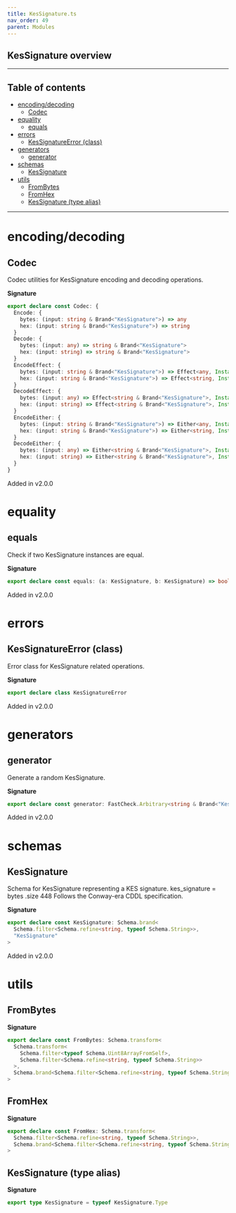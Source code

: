 ```yaml
---
title: KesSignature.ts
nav_order: 49
parent: Modules
---
```


## KesSignature overview

---

<h2 class="text-delta">Table of contents</h2>

- [encoding/decoding](#encodingdecoding)
  - [Codec](#codec)
- [equality](#equality)
  - [equals](#equals)
- [errors](#errors)
  - [KesSignatureError (class)](#kessignatureerror-class)
- [generators](#generators)
  - [generator](#generator)
- [schemas](#schemas)
  - [KesSignature](#kessignature)
- [utils](#utils)
  - [FromBytes](#frombytes)
  - [FromHex](#fromhex)
  - [KesSignature (type alias)](#kessignature-type-alias)

---

# encoding/decoding

## Codec

Codec utilities for KesSignature encoding and decoding operations.

**Signature**

```ts
export declare const Codec: {
  Encode: {
    bytes: (input: string & Brand<"KesSignature">) => any
    hex: (input: string & Brand<"KesSignature">) => string
  }
  Decode: {
    bytes: (input: any) => string & Brand<"KesSignature">
    hex: (input: string) => string & Brand<"KesSignature">
  }
  EncodeEffect: {
    bytes: (input: string & Brand<"KesSignature">) => Effect<any, InstanceType<typeof KesSignatureError>>
    hex: (input: string & Brand<"KesSignature">) => Effect<string, InstanceType<typeof KesSignatureError>>
  }
  DecodeEffect: {
    bytes: (input: any) => Effect<string & Brand<"KesSignature">, InstanceType<typeof KesSignatureError>>
    hex: (input: string) => Effect<string & Brand<"KesSignature">, InstanceType<typeof KesSignatureError>>
  }
  EncodeEither: {
    bytes: (input: string & Brand<"KesSignature">) => Either<any, InstanceType<typeof KesSignatureError>>
    hex: (input: string & Brand<"KesSignature">) => Either<string, InstanceType<typeof KesSignatureError>>
  }
  DecodeEither: {
    bytes: (input: any) => Either<string & Brand<"KesSignature">, InstanceType<typeof KesSignatureError>>
    hex: (input: string) => Either<string & Brand<"KesSignature">, InstanceType<typeof KesSignatureError>>
  }
}
```

Added in v2.0.0

# equality

## equals

Check if two KesSignature instances are equal.

**Signature**

```ts
export declare const equals: (a: KesSignature, b: KesSignature) => boolean
```

Added in v2.0.0

# errors

## KesSignatureError (class)

Error class for KesSignature related operations.

**Signature**

```ts
export declare class KesSignatureError
```

Added in v2.0.0

# generators

## generator

Generate a random KesSignature.

**Signature**

```ts
export declare const generator: FastCheck.Arbitrary<string & Brand<"KesSignature">>
```

Added in v2.0.0

# schemas

## KesSignature

Schema for KesSignature representing a KES signature.
kes_signature = bytes .size 448
Follows the Conway-era CDDL specification.

**Signature**

```ts
export declare const KesSignature: Schema.brand<
  Schema.filter<Schema.refine<string, typeof Schema.String>>,
  "KesSignature"
>
```

Added in v2.0.0

# utils

## FromBytes

**Signature**

```ts
export declare const FromBytes: Schema.transform<
  Schema.transform<
    Schema.filter<typeof Schema.Uint8ArrayFromSelf>,
    Schema.filter<Schema.refine<string, typeof Schema.String>>
  >,
  Schema.brand<Schema.filter<Schema.refine<string, typeof Schema.String>>, "KesSignature">
>
```

## FromHex

**Signature**

```ts
export declare const FromHex: Schema.transform<
  Schema.filter<Schema.refine<string, typeof Schema.String>>,
  Schema.brand<Schema.filter<Schema.refine<string, typeof Schema.String>>, "KesSignature">
>
```

## KesSignature (type alias)

**Signature**

```ts
export type KesSignature = typeof KesSignature.Type
```
